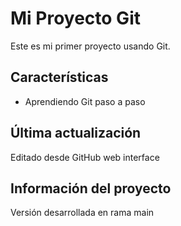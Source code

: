 # Mi Proyecto Git

Este es mi primer proyecto usando Git.

   ## Características
   - Aprendiendo Git paso a paso
   ## Última actualización
   Editado desde GitHub web interface
   ## Información del proyecto
   Versión desarrollada en rama main